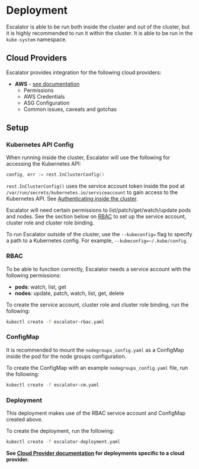 # Deployment

Escalator is able to be run both inside the cluster and out of the cluster, but it is highly recommended to run it
within the cluster. It is able to be run in the `kube-system` namespace.

## Cloud Providers<a name="cloud-provider"></a>

Escalator provides integration for the following cloud providers:

 - **AWS** - [see documentation](./aws/README.md)
   - Permissions
   - AWS Credentials
   - ASG Configuration
   - Common issues, caveats and gotchas
   
## Setup

### Kubernetes API Config

When running inside the cluster, Escalator will use the following for accessing the Kubernetes API:

```go
config, err := rest.InClusterConfig()
``` 

`rest.InClusterConfig()` uses the service account token inside the pod at 
`/var/run/secrets/kubernetes.io/serviceaccount` to gain access to the Kubernetes API. See 
[Authenticating inside the cluster](https://github.com/kubernetes/client-go/tree/master/examples/in-cluster-client-configuration).

Escalator will need certain permissions to list/patch/get/watch/update pods and nodes. See the section below on 
[RBAC](#rbac) to set up the service account, cluster role and cluster role binding.

To run Escalator outside of the cluster, use the `--kubeconfig=` flag to specify a path to a Kubernetes config. For
example, `--kubeconfig=~/.kube/config`.

### RBAC<a name="rbac"></a>

To be able to function correctly, Escalator needs a service account with the following permissions:

- **pods**: watch, list, get
- **nodes**: update, patch, watch, list, get, delete
    
To create the service account, cluster role and cluster role binding, run the following:

```bash
kubectl create -f escalator-rbac.yaml
```

### ConfigMap

It is recommended to mount the `nodegroups_config.yaml` as a ConfigMap inside the pod for the node groups configuration.
 
To create the ConfigMap with an example `nodegroups_config.yaml` file, run the following:

```bash
kubectl create -f escalator-cm.yaml
```

### Deployment

This deployment makes use of the RBAC service account and ConfigMap created above.

To create the deployment, run the following:

```bash
kubectl create -f escalator-deployment.yaml
```

**See [Cloud Provider documentation](#cloud-provider) for deployments specific to a cloud provider.**
